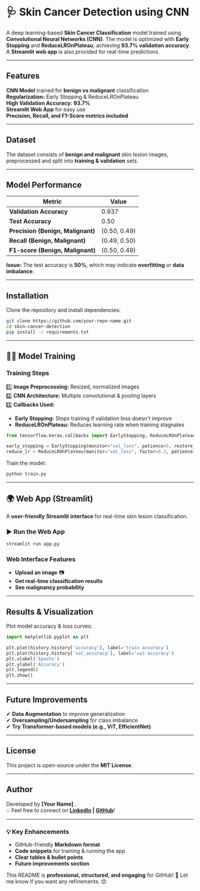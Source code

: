 
# 🩺 Skin Cancer Detection using CNN  

A deep learning-based **Skin Cancer Classification** model trained using **Convolutional Neural Networks (CNN)**. The model is optimized with **Early Stopping** and **ReduceLROnPlateau**, achieving **93.7% validation accuracy**. A **Streamlit web app** is also provided for real-time predictions.

---

##  Features  
 **CNN Model** trained for **benign vs malignant** classification  
 **Regularization:** Early Stopping & ReduceLROnPlateau  
 **High Validation Accuracy:** **93.7%**  
 **Streamlit Web App** for easy use  
 **Precision, Recall, and F1-Score metrics included**  

---

##  Dataset  
The dataset consists of **benign and malignant** skin lesion images, preprocessed and split into **training & validation** sets.

---

##  Model Performance  

| Metric  | Value |
|---------|------|
| **Validation Accuracy** | 0.937 |
| **Test Accuracy** | 0.50 |
| **Precision (Benign, Malignant)** | (0.50, 0.49) |
| **Recall (Benign, Malignant)** | (0.49, 0.50) |
| **F1-score (Benign, Malignant)** | (0.50, 0.49) |

 **Issue:** The test accuracy is **50%**, which may indicate **overfitting** or **data imbalance**.

---

##  Installation  

Clone the repository and install dependencies:  

```bash
git clone https://github.com/your-repo-name.git
cd skin-cancer-detection
pip install -r requirements.txt
```

---

## 🏋️‍♂ Model Training  

###  Training Steps  
1️⃣ **Image Preprocessing:** Resized, normalized images  
2️⃣ **CNN Architecture:** Multiple convolutional & pooling layers  
3️⃣ **Callbacks Used:**  
   - **Early Stopping:** Stops training if validation loss doesn't improve  
   - **ReduceLROnPlateau:** Reduces learning rate when training stagnates  

```python
from tensorflow.keras.callbacks import EarlyStopping, ReduceLROnPlateau

early_stopping = EarlyStopping(monitor="val_loss", patience=5, restore_best_weights=True)
reduce_lr = ReduceLROnPlateau(monitor="val_loss", factor=0.2, patience=3, min_lr=1e-6)
```

Train the model:  

```bash
python train.py
```

---

## 🌍 Web App (Streamlit)  

A **user-friendly Streamlit interface** for real-time skin lesion classification.

### ▶️ Run the Web App  
```bash
streamlit run app.py
```

###  Web Interface Features  
- **Upload an image** 📷  
- **Get real-time classification results**   
- **See malignancy probability** 

---

## Results & Visualization  

Plot model accuracy & loss curves:  

```python
import matplotlib.pyplot as plt

plt.plot(history.history['accuracy'], label='train accuracy')
plt.plot(history.history['val_accuracy'], label='val accuracy')
plt.xlabel('Epochs')
plt.ylabel('Accuracy')
plt.legend()
plt.show()
```

---

##  Future Improvements  
✔ **Data Augmentation** to improve generalization  
✔ **Oversampling/Undersampling** for class imbalance  
✔ **Try Transformer-based models (e.g., ViT, EfficientNet)**  

---

##  License  
This project is open-source under the **MIT License**.

---

##  Author  
Developed by **[Your Name]** .  
💡 Feel free to connect on **[LinkedIn](your-linkedin) | [GitHub](your-github)**!  

---


### 💡 **Key Enhancements**
- GitHub-friendly **Markdown format**  
- **Code snippets** for training & running the app  
- **Clear tables & bullet points**  
- **Future improvements section**  

This README is **professional, structured, and engaging** for GitHub! 🚀 Let me know if you want any refinements. 😊
